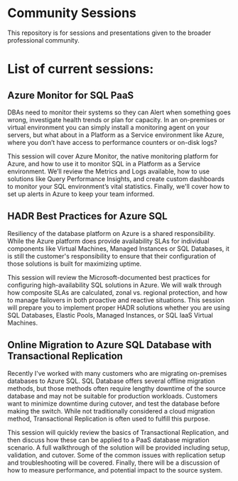# Community Sessions
This repository is for sessions and presentations given to the broader professional community. 


# List of current sessions: 

## Azure Monitor for SQL PaaS

DBAs need to monitor their systems so they can Alert when something goes wrong, investigate health trends or plan for capacity. In an on-premises or virtual environment you can simply install a monitoring agent on your servers, but what about in a Platform as a Service environment like Azure, where you don’t have access to performance counters or on-disk logs?

This session will cover Azure Monitor, the native monitoring platform for Azure, and how to use it to monitor SQL in a Platform as a Service environment. We’ll review the Metrics and Logs available, how to use solutions like Query Performance Insights, and create custom dashboards to monitor your SQL environment’s vital statistics. Finally, we'll cover how to set up alerts in Azure to keep your team informed.

## HADR Best Practices for Azure SQL

Resiliency of the database platform on Azure is a shared responsibility. While the Azure platform does provide availability SLAs for individual components like Virtual Machines, Managed Instances or SQL Databases, it is still the customer's responsibility to ensure that their configuration of those solutions is built for maximizing uptime.

This session will review the Microsoft-documented best practices for configuring high-availability SQL solutions in Azure. We will walk through how composite SLAs are calculated, zonal vs. regional protection, and how to manage failovers in both proactive and reactive situations. This session will prepare you to implement proper HADR solutions whether you are using SQL Databases, Elastic Pools, Managed Instances, or SQL IaaS Virtual Machines. 

## Online Migration to Azure SQL Database with Transactional Replication

Recently I've worked with many customers who are migrating on-premises databases to Azure SQL. SQL Database offers several offline migration methods, but those methods often require lengthy downtime of the source database and may not be suitable for production workloads. Customers want to minimize downtime during cutover, and test the database before making the switch. While not traditionally considered a cloud migration method, Transactional Replication is often used to fulfill this purpose.

This session will quickly review the basics of Transactional Replication, and then discuss how these can be applied to a PaaS database migration scenario. A full walkthrough of the solution will be provided including setup, validation, and cutover. Some of the common issues with replication setup and troubleshooting will be covered. Finally, there will be a discussion of how to measure performance, and potential impact to the source system.


